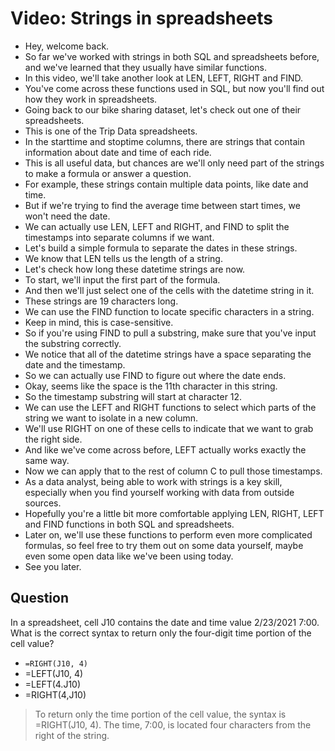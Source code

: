 # Video: Strings in spreadsheets

- Hey, welcome back.
- So far we've worked with strings in both SQL and spreadsheets before, and we've learned that they usually have similar functions.
- In this video, we'll take another look at LEN, LEFT, RIGHT and FIND.
- You've come across these functions used in SQL, but now you'll find out how they work in spreadsheets.
- Going back to our bike sharing dataset, let's check out one of their spreadsheets.
- This is one of the Trip Data spreadsheets.
- In the starttime and stoptime columns, there are strings that contain information about date and time of each ride.
- This is all useful data, but chances are we'll only need part of the strings to make a formula or answer a question.
- For example, these strings contain multiple data points, like date and time.
- But if we're trying to find the average time between start times, we won't need the date.
- We can actually use LEN, LEFT and RIGHT, and FIND to split the timestamps into separate columns if we want.
- Let's build a simple formula to separate the dates in these strings.
- We know that LEN tells us the length of a string.
- Let's check how long these datetime strings are now.
- To start, we'll input the first part of the formula.
- And then we'll just select one of the cells with the datetime string in it.
- These strings are 19 characters long.
- We can use the FIND function to locate specific characters in a string.
- Keep in mind, this is case-sensitive.
- So if you're using FIND to pull a substring, make sure that you've input the substring correctly.
- We notice that all of the datetime strings have a space separating the date and the timestamp.
- So we can actually use FIND to figure out where the date ends.
- Okay, seems like the space is the 11th character in this string.
- So the timestamp substring will start at character 12.
- We can use the LEFT and RIGHT functions to select which parts of the string we want to isolate in a new column.
- We'll use RIGHT on one of these cells to indicate that we want to grab the right side.
- And like we've come across before, LEFT actually works exactly the same way.
- Now we can apply that to the rest of column C to pull those timestamps.
- As a data analyst, being able to work with strings is a key skill, especially when you find yourself working with data from outside sources.
- Hopefully you're a little bit more comfortable applying LEN, RIGHT, LEFT and FIND functions in both SQL and spreadsheets.
- Later on, we'll use these functions to perform even more complicated formulas, so feel free to try them out on some data yourself, maybe even some open data like we've been using today.
- See you later.

## Question

In a spreadsheet, cell J10 contains the date and time value 2/23/2021 7:00. What is the correct syntax to return only the four-digit time portion of the cell value?

- `=RIGHT(J10, 4)`
- =LEFT(J10, 4)
- =LEFT(4.J10)
- =RIGHT(4,J10)

> To return only the time portion of the cell value, the syntax is =RIGHT(J10, 4). The time, 7:00, is located four characters from the right of the string.
